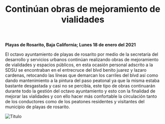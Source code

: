 ﻿---
layout: blog
title: "Continúan obras de mejoramiento de vialidades"
Date: 2021-01-18
categories: rosarito
permalink: /:categories/:title:output_ext
image: /img/cnr/.jpeg
alt: "Continúan obras de mejoramiento de vialidades"
autor:
---


**Playas de Rosarito, Baja California; Lunes 18 de enero del 2021** 


El octavo ayuntamiento de playas de rosarito por medio de la secretaría del desarrollo y servicios urbanos continúan realizando obras de mejoramiento de vialidades y espacios públicos, en esta ocasión personal adscrito a la SDSU se encontraban en el entrecruce del blvd benito juarez y lazaro cardenas, retocando las líneas que demarcan los carriles del blvd así como dando mantenimiento a la pintura del paso peatonal ya que la misma estaba bastante desgastada y casi no se percibía, este tipo de obras continuarán durante todo la gestión del octavo ayuntamiento y esto con la finalidad de mejorar las vialidades y con ello hacer más confortable la circulación tanto de los conductores como de los peatones residentes y visitantes del municipio de playas de rosarito.   




<div id="carouselExampleSlidesOnly" class="carousel slide" data-ride="carousel">
  <div class="carousel-inner">
    <div class="carousel-item active">
       <img class="d-block w-100" src="/img/cnr/.jpeg" loading="lazy"  alt="Titulo">
    </div>
  </div>
</div>